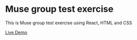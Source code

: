 # Muse group test exercise

This is Muse group test exercise using React, HTML and CSS

[Live Demo](https://ivanvolnov.github.io/muse-group-test-ex/)
